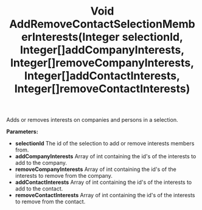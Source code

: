 ﻿---
uid: crmscript_ref_NSSelectionAgent_AddRemoveContactSelectionMemberInterests
title: Void AddRemoveContactSelectionMemberInterests(Integer selectionId, Integer[]addCompanyInterests, Integer[]removeCompanyInterests, Integer[]addContactInterests, Integer[]removeContactInterests)
intellisense: NSSelectionAgent.AddRemoveContactSelectionMemberInterests
keywords: NSSelectionAgent, AddRemoveContactSelectionMemberInterests
so.topic: reference
---

Adds or removes interests on companies and persons in a selection.

**Parameters:**
 - **selectionId** The id of the selection to add or remove interests members from.
 - **addCompanyInterests** Array of int containing the id's of the interests to add to the company.
 - **removeCompanyInterests** Array of int containing the id's of the interests to remove from the company.
 - **addContactInterests** Array of int containing the id's of the interests to add to the contact.
 - **removeContactInterests** Array of int containing the id's of the interests to remove from the contact.
